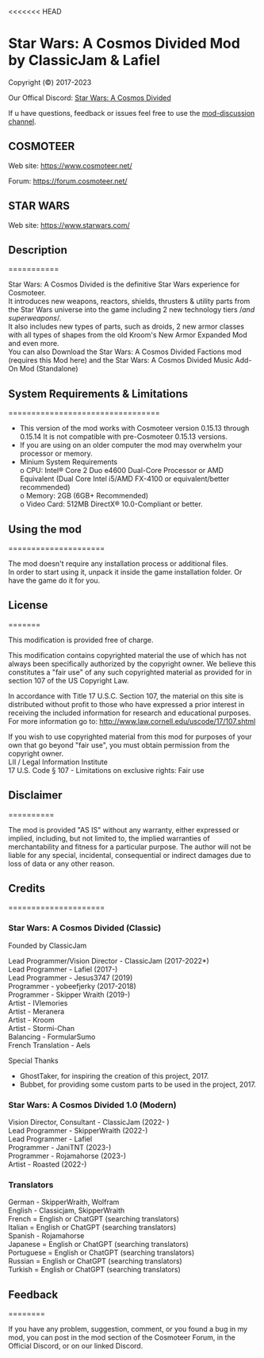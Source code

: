 <<<<<<< HEAD
# Star Wars: A Cosmos Divided Mod by ClassicJam & Lafiel

Copyright (©) 2017-2023

Our Offical Discord: [Star Wars: A Cosmos Divided][discord_link]

If u have questions, feedback or issues feel free to use the [mod-discussion channel][discord_discussion_link].

## COSMOTEER

Web site: <https://www.cosmoteer.net/>  

Forum: <https://forum.cosmoteer.net/>

## STAR WARS

Web site: <https://www.starwars.com/>

## Description

===========

Star Wars: A Cosmos Divided is the definitive Star Wars experience for Cosmoteer.  
It introduces new weapons, reactors, shields, thrusters & utility parts from the Star Wars universe into the game including 2 new technology tiers /*and superweapons*/.  
It also includes new types of parts, such as droids, 2 new armor classes with all types of shapes from the old Kroom's New Armor Expanded Mod and even more.  
You can also Download the Star Wars: A Cosmos Divided Factions mod (requires this Mod here) and the Star Wars: A Cosmos Divided Music Add-On Mod (Standalone)  

## System Requirements & Limitations

=================================

* This version of the mod works with Cosmoteer version 0.15.13 through 0.15.14 It is not compatible with pre-Cosmoteer 0.15.13 versions.  
* If you are using on an older computer the mod may overwhelm your processor or memory.  
* Minium System Requirements  
 o CPU: Intel® Core 2 Duo e4600 Dual-Core Processor or AMD Equivalent (Dual Core Intel i5/AMD FX-4100 or equivalent/better recommended)  
 o Memory: 2GB (6GB+ Recommended)  
 o Video Card: 512MB DirectX® 10.0-Compliant or better.  

## Using the mod

=====================

The mod doesn't require any installation process or additional files.  
In order to start using it, unpack it inside the game installation
folder. Or have the game do it for you.

## License

=======

This modification is provided free of charge.  

This modification contains copyrighted material the use of which has not always been specifically authorized by the copyright owner. We believe this constitutes a "fair use" of any such copyrighted material as provided for in section 107 of the US Copyright Law.  

In accordance with Title 17 U.S.C. Section 107, the material on this site is distributed without profit to those who have expressed a prior interest in receiving the included information for research and educational purposes. For more information go to: <http://www.law.cornell.edu/uscode/17/107.shtml>  

If you wish to use copyrighted material from this mod for purposes of your own that go beyond "fair use", you must obtain permission from the copyright owner.  
LII / Legal Information Institute  
17 U.S. Code § 107 - Limitations on exclusive rights: Fair use  

## Disclaimer

==========

The mod is provided "AS IS" without any warranty, either expressed
or implied, including, but not limited to, the implied warranties of
merchantability and fitness for a particular purpose. The author will not
be liable for any special, incidental, consequential or indirect damages
due to loss of data or any other reason.

## Credits

=====================

### Star Wars: A Cosmos Divided (Classic)

Founded by ClassicJam

Lead Programmer/Vision Director - ClassicJam (2017-2022*)  
Lead Programmer - Lafiel (2017-)  
Lead Programmer - Jesus3747 (2019)  
Programmer - yobeefjerky (2017-2018)  
Programmer - Skipper Wraith (2019-)  
Artist - IVIemories  
Artist - Meranera  
Artist - Kroom  
Artist - Stormi-Chan  
Balancing - FormularSumo  
French Translation - Aels  

Special Thanks  

* GhostTaker, for inspiring the creation of this project, 2017.  
* Bubbet, for providing some custom parts to be used in the project, 2017.  

### Star Wars: A Cosmos Divided 1.0 (Modern)

Vision Director, Consultant - ClassicJam (2022- )  
Lead Programmer - SkipperWraith (2022-)  
Lead Programmer - Lafiel  
Programmer - JaniTNT (2023-)  
Programmer - Rojamahorse (2023-)  
Artist - Roasted (2022-)

### Translators

German - SkipperWraith, Wolfram  
English - Classicjam, SkipperWraith  
French = English or ChatGPT (searching translators)  
Italian = English or ChatGPT (searching translators)  
Spanish - Rojamahorse  
Japanese = English or ChatGPT (searching translators)  
Portuguese = English or ChatGPT (searching translators)  
Russian = English or ChatGPT (searching translators)  
Turkish = English or ChatGPT (searching translators)  

## Feedback

========

If you have any problem, suggestion, comment, or you found a bug in my
mod, you can post in the mod section of the Cosmoteer Forum, in the Official Discord, or on our linked Discord.

[discord_link]: https://discord.gg/XxmMsdwtcF
[discord_discussion_link]: https://discord.com/channels/358437446314098699/358437446746374145
